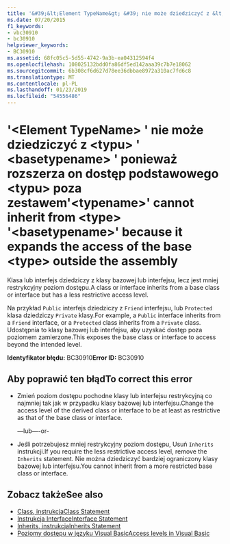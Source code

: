 ```yaml
---
title: '&#39;&lt;Element TypeName&gt; &#39; nie może dziedziczyć z &lt;typu&gt; &#39; &lt;basetypename&gt; &#39; ponieważ rozszerza on dostęp podstawowego &lt;typu&gt; poza zestawem'
ms.date: 07/20/2015
f1_keywords:
- vbc30910
- bc30910
helpviewer_keywords:
- BC30910
ms.assetid: 68fc05c5-5d55-4742-9a3b-ea04312594f4
ms.openlocfilehash: 108025132bdd0fa86df5ed142aaa39c7b7e18062
ms.sourcegitcommit: 6b308cf6d627d78ee36dbbae8972a310ac7fd6c8
ms.translationtype: MT
ms.contentlocale: pl-PL
ms.lasthandoff: 01/23/2019
ms.locfileid: "54556486"
---
```

# <a name="39lttypenamegt39-cannot-inherit-from-lttypegt-39ltbasetypenamegt39-because-it-expands-the-access-of-the-base-lttypegt-outside-the-assembly"></a><span data-ttu-id="65b45-102">&#39;&lt;Element TypeName&gt; &#39; nie może dziedziczyć z &lt;typu&gt; &#39; &lt;basetypename&gt; &#39; ponieważ rozszerza on dostęp podstawowego &lt;typu&gt; poza zestawem</span><span class="sxs-lookup"><span data-stu-id="65b45-102">&#39;&lt;typename&gt;&#39; cannot inherit from &lt;type&gt; &#39;&lt;basetypename&gt;&#39; because it expands the access of the base &lt;type&gt; outside the assembly</span></span>
<span data-ttu-id="65b45-103">Klasa lub interfejs dziedziczy z klasy bazowej lub interfejsu, lecz jest mniej restrykcyjny poziom dostępu.</span><span class="sxs-lookup"><span data-stu-id="65b45-103">A class or interface inherits from a base class or interface but has a less restrictive access level.</span></span>  
  
 <span data-ttu-id="65b45-104">Na przykład `Public` interfejs dziedziczy z `Friend` interfejsu, lub `Protected` klasa dziedziczy `Private` klasy.</span><span class="sxs-lookup"><span data-stu-id="65b45-104">For example, a `Public` interface inherits from a `Friend` interface, or a `Protected` class inherits from a `Private` class.</span></span> <span data-ttu-id="65b45-105">Udostępnia to klasy bazowej lub interfejsu, aby uzyskać dostęp poza poziomem zamierzone.</span><span class="sxs-lookup"><span data-stu-id="65b45-105">This exposes the base class or interface to access beyond the intended level.</span></span>  
  
 <span data-ttu-id="65b45-106">**Identyfikator błędu:** BC30910</span><span class="sxs-lookup"><span data-stu-id="65b45-106">**Error ID:** BC30910</span></span>  
  
## <a name="to-correct-this-error"></a><span data-ttu-id="65b45-107">Aby poprawić ten błąd</span><span class="sxs-lookup"><span data-stu-id="65b45-107">To correct this error</span></span>  
  
-   <span data-ttu-id="65b45-108">Zmień poziom dostępu pochodne klasy lub interfejsu restrykcyjną co najmniej tak jak w przypadku klasy bazowej lub interfejsu.</span><span class="sxs-lookup"><span data-stu-id="65b45-108">Change the access level of the derived class or interface to be at least as restrictive as that of the base class or interface.</span></span>  
  
     <span data-ttu-id="65b45-109">—lub—</span><span class="sxs-lookup"><span data-stu-id="65b45-109">-or-</span></span>  
  
-   <span data-ttu-id="65b45-110">Jeśli potrzebujesz mniej restrykcyjny poziom dostępu, Usuń `Inherits` instrukcji.</span><span class="sxs-lookup"><span data-stu-id="65b45-110">If you require the less restrictive access level, remove the `Inherits` statement.</span></span> <span data-ttu-id="65b45-111">Nie można dziedziczyć bardziej ograniczony klasy bazowej lub interfejsu.</span><span class="sxs-lookup"><span data-stu-id="65b45-111">You cannot inherit from a more restricted base class or interface.</span></span>  
  
## <a name="see-also"></a><span data-ttu-id="65b45-112">Zobacz także</span><span class="sxs-lookup"><span data-stu-id="65b45-112">See also</span></span>
- [<span data-ttu-id="65b45-113">Class, instrukcja</span><span class="sxs-lookup"><span data-stu-id="65b45-113">Class Statement</span></span>](../../../visual-basic/language-reference/statements/class-statement.md)
- [<span data-ttu-id="65b45-114">Instrukcja Interface</span><span class="sxs-lookup"><span data-stu-id="65b45-114">Interface Statement</span></span>](../../../visual-basic/language-reference/statements/interface-statement.md)
- [<span data-ttu-id="65b45-115">Inherits, instrukcja</span><span class="sxs-lookup"><span data-stu-id="65b45-115">Inherits Statement</span></span>](../../../visual-basic/language-reference/statements/inherits-statement.md)
- [<span data-ttu-id="65b45-116">Poziomy dostępu w języku Visual Basic</span><span class="sxs-lookup"><span data-stu-id="65b45-116">Access levels in Visual Basic</span></span>](../../../visual-basic/programming-guide/language-features/declared-elements/access-levels.md)
